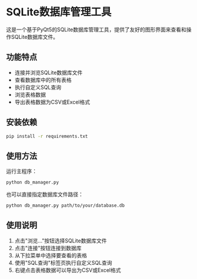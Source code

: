 # SQLite数据库管理工具

这是一个基于PyQt5的SQLite数据库管理工具，提供了友好的图形界面来查看和操作SQLite数据库文件。

## 功能特点

- 连接并浏览SQLite数据库文件
- 查看数据库中的所有表格
- 执行自定义SQL查询
- 浏览表格数据
- 导出表格数据为CSV或Excel格式

## 安装依赖

```bash
pip install -r requirements.txt
```

## 使用方法

运行主程序：

```bash
python db_manager.py
```

也可以直接指定数据库文件路径：

```bash
python db_manager.py path/to/your/database.db
```

## 使用说明

1. 点击"浏览..."按钮选择SQLite数据库文件
2. 点击"连接"按钮连接到数据库
3. 从下拉菜单中选择要查看的表格
4. 使用"SQL查询"标签页执行自定义SQL查询
5. 右键点击表格数据可以导出为CSV或Excel格式